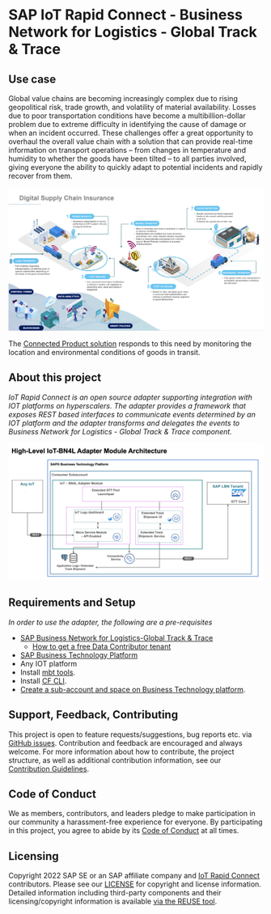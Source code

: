 # SAP IoT Rapid Connect - Business Network for Logistics - Global Track & Trace

## Use case

Global value chains are becoming increasingly complex due to rising geopolitical risk, trade growth, and volatility of material availability. Losses due to poor transportation conditions have become a multibillion-dollar problem due to extreme difficulty in identifying the cause of damage or when an incident occurred. These challenges offer a great opportunity to overhaul the overall value chain with a solution that can provide real-time information on transport operations – from changes in temperature and humidity to whether the goods have been tilted – to all parties involved, giving everyone the ability to quickly adapt to potential incidents and rapidly recover from them.

![](Assets/Usecase.png)

The [Connected Product solution](https://news.sap.com/sea/2022/07/ntt-data-and-sap-announce-co-innovation-solution-to-track-fragile-and-sensitive-cargo-shipments-and-facilitate-insurance-procedures/) responds to this need by monitoring the location and environmental conditions of goods in transit.

## About this project

*IoT Rapid Connect is an open source adapter supporting integration with IOT platforms on hyperscalers. The adapter provides a framework that exposes REST based interfaces to communicate events determined by an IOT platform and the adapter transforms and delegates the events to Business Network for Logistics - Global Track & Trace component.*

![](Assets/BN4L_IOT.png)

## Requirements and Setup

*In order to use the adapter, the following are a pre-requisites*
 - [SAP Business Network for Logistics-Global Track & Trace](https://www.sap.com/products/business-network/global-track-and-trace.html)
    - [How to get a free Data Contributor tenant](https://github.com/SAP-samples/logistics-business-network-integration)
 - [SAP Business Technology Platform](https://www.sap.com/products/technology-platform.html)
 - Any IOT platform
 - Install [mbt tools](https://sap.github.io/cloud-mta-build-tool/download/).
 - Install [CF CLI](https://help.sap.com/docs/HANA_CLOUD_DATABASE/c2b99f19e9264c4d9ae9221b22f6f589/1307bc5dbb844146b0cf4594b39fc3db.html).
 - [Create a sub-account and space on Business Technology platform](https://help.sap.com/docs/BTP/65de2977205c403bbc107264b8eccf4b/c4c25cc63ac845779f76202360f98694.html?locale=en-US). 

## Support, Feedback, Contributing

This project is open to feature requests/suggestions, bug reports etc. via [GitHub issues](https://github.com/SAP/<your-project>/issues). Contribution and feedback are encouraged and always welcome. For more information about how to contribute, the project structure, as well as additional contribution information, see our [Contribution Guidelines](CONTRIBUTING.md).

## Code of Conduct

We as members, contributors, and leaders pledge to make participation in our community a harassment-free experience for everyone. By participating in this project, you agree to abide by its [Code of Conduct](CODE_OF_CONDUCT.md) at all times.

## Licensing

Copyright 2022 SAP SE or an SAP affiliate company and [IoT Rapid Connect](https://github.com/SAP/iot-rapid-connect) contributors. Please see our [LICENSE](LICENSE) for copyright and license information. Detailed information including third-party components and their licensing/copyright information is available [via the REUSE tool](https://api.reuse.software/info/github.com/SAP/iot-rapid-connect).
